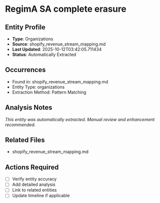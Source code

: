 # RegimA SA complete erasure

## Entity Profile
- **Type**: Organizations
- **Source**: shopify_revenue_stream_mapping.md
- **Last Updated**: 2025-10-12T03:42:05.711434
- **Status**: Automatically Extracted

## Occurrences
- Found in: shopify_revenue_stream_mapping.md
- Entity Type: organizations
- Extraction Method: Pattern Matching

## Analysis Notes
*This entity was automatically extracted. Manual review and enhancement recommended.*

## Related Files
- shopify_revenue_stream_mapping.md

## Actions Required
- [ ] Verify entity accuracy
- [ ] Add detailed analysis
- [ ] Link to related entities
- [ ] Update timeline if applicable
